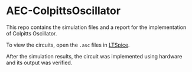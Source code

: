 # AEC-ColpittsOscillator
This repo contains the simulation files and a report for the implementation of Colpitts Oscillator.

To view the circuits, open the `.asc` files in [LTSpice](https://www.analog.com/en/design-center/design-tools-and-calculators/ltspice-simulator.html).

After the simulation results, the circuit was implemented using hardware and its output was verified.
